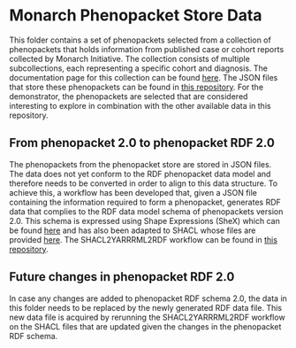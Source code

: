 # Monarch Phenopacket Store Data

This folder contains a set of phenopackets selected from a collection of phenopackets that holds information from published case or cohort reports collected by Monarch Initiative. The collection consists of multiple subcollections, each representing a specific cohort and diagnosis. The documentation page for this collection can be found [here](https://monarch-initiative.github.io/phenopacket-store/collections/). The JSON files that store these phenopackets can be found in [this repository](https://github.com/monarch-initiative/phenopacket-store/tree/main/notebooks). For the demonstrator, the phenopackets are selected that are considered interesting to explore in combination with the other available data in this repository.

## From phenopacket 2.0 to phenopacket RDF 2.0

The phenopackets from the phenopacket store are stored in JSON files. The data does not yet conform to the RDF phenopacket data model and therefore needs to be converted in order to align to this data structure. To achieve this, a workflow has been developed that, given a JSON file containing the information required to form a phenopacket, generates RDF data that complies to the RDF data model schema of phenopackets version 2.0. This schema is expressed using Shape Expressions (SheX) which can be found [here](https://github.com/LUMC-BioSemantics/phenopackets-rdf-schema/tree/v2/shex) and has also been adapted to SHACL whose files are provided [here](https://github.com/rosazwart/phenopackets-v2-rdf-schema/tree/main/shacl). The SHACL2YARRRML2RDF workflow can be found in [this repository](https://github.com/rosazwart/phenopackets-v2-rdf-schema).

## Future changes in phenopacket RDF 2.0

In case any changes are added to phenopacket RDF schema 2.0, the data in this folder needs to be replaced by the newly generated RDF data file. This new data file is acquired by rerunning the SHACL2YARRRML2RDF workflow on the SHACL files that are updated given the changes in the phenopacket RDF schema.